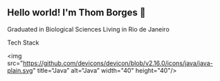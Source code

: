 ## Hello world! I'm Thom Borges 👋

Graduated in Biological Sciences
Living in Rio de Janeiro

Tech Stack

<img  src="https://github.com/devicons/devicon/blob/v2.16.0/icons/java/java-plain.svg" title=“Java” alt=“Java” width="40" height="40"/>
